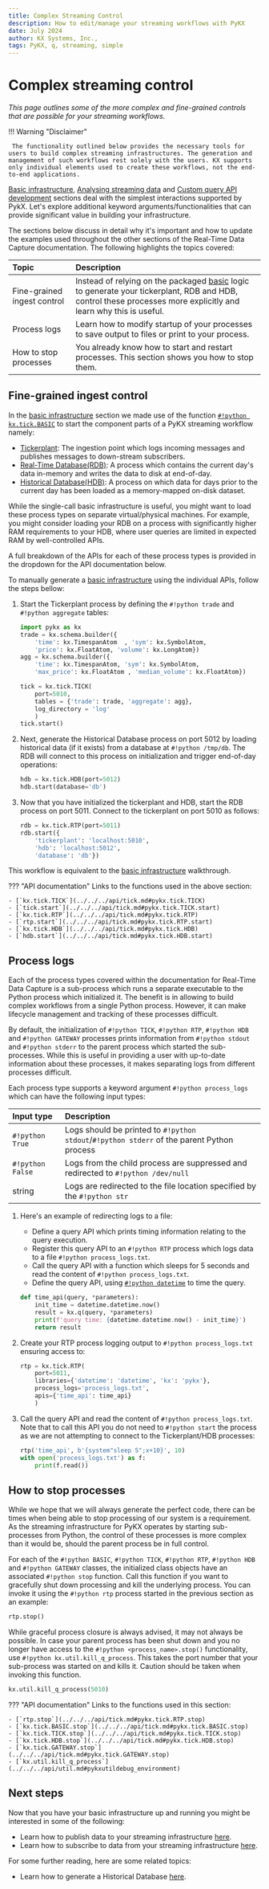 ```yaml
---
title: Complex Streaming Control
description: How to edit/manage your streaming workflows with PyKX
date: July 2024
author: KX Systems, Inc.,
tags: PyKX, q, streaming, simple
---
```


# Complex streaming control

_This page outlines some of the more complex and fine-grained controls that are possible for your streaming workflows._

!!! Warning "Disclaimer"

	 The functionality outlined below provides the necessary tools for users to build complex streaming infrastructures. The generation and management of such workflows rest solely with the users. KX supports only individual elements used to create these workflows, not the end-to-end applications.

[Basic infrastructure](basic.md), [Analysing streaming data](rta.md) and [Custom query API development](custom_apis.md) sections deal with the simplest interactions supported by PykX. Let's explore additional keyword arguments/functionalities that can provide significant value in building your infrastructure.

The sections below discuss in detail why it's important and how to update the examples used throughout the other sections of the Real-Time Data Capture documentation. The following highlights the topics covered:

| Topic                            | Description |
|:---------------------------------|:------------|
| Fine-grained ingest control    | Instead of relying on the packaged [basic](basic.md) logic to generate your tickerplant, RDB and HDB, control these processes more explicitly and learn why this is useful. |
| Process logs                   | Learn how to modify startup of your processes to save output to files or print to your process. |
| How to stop processes          | You already know how to start and restart processes. This section shows you how to stop them. |


## Fine-grained ingest control

In the [basic infrastructure](basic.md) section we made use of the function [`#!python kx.tick.BASIC`](../../../api/tick.md#pykx.tick.BASIC) to start the component parts of a PyKX streaming workflow namely:

- [Tickerplant](basic.md#tickerplant): The ingestion point which logs incoming messages and publishes messages to down-stream subscribers.
- [Real-Time Database(RDB)](basic.md#real-time-database): A process which contains the current day's data in-memory and writes the data to disk at end-of-day.
- [Historical Database(HDB)](basic.md#historical-databases): A process on which data for days prior to the current day has been loaded as a memory-mapped on-disk dataset.

While the single-call basic infrastructure is useful, you might want to load these process types on separate virtual/physical machines. For example, you might consider loading your RDB on a process with significantly higher RAM requirements to your HDB, where user queries are limited in expected RAM by well-controlled APIs.

A full breakdown of the APIs for each of these process types is provided in the dropdown for the API documentation below. 

To manually generate a [basic infrastructure](basic.md) using the individual APIs, follow the steps bellow: 

1. Start the Tickerplant process by defining the `#!python trade` and `#!python aggregate` tables:

    ```python
    import pykx as kx
    trade = kx.schema.builder({
        'time': kx.TimespanAtom  , 'sym': kx.SymbolAtom,
        'price': kx.FloatAtom, 'volume': kx.LongAtom})
    agg = kx.schema.builder({
        'time': kx.TimespanAtom, 'sym': kx.SymbolAtom,
        'max_price': kx.FloatAtom , 'median_volume': kx.FloatAtom})

    tick = kx.tick.TICK(
        port=5010,
        tables = {'trade': trade, 'aggregate': agg},
        log_directory = 'log'
        )
    tick.start()
    ```

2. Next, generate the Historical Database process on port 5012 by loading historical data (if it exists) from a database at `#!python /tmp/db`. The RDB will connect to this process on initialization and trigger end-of-day operations:

    ```python
    hdb = kx.tick.HDB(port=5012)
    hdb.start(database='db')
    ```

3. Now that you have initialized the tickerplant and HDB, start the RDB process on port 5011. Connect to the tickerplant on port 5010 as follows:

    ```python
    rdb = kx.tick.RTP(port=5011)
    rdb.start({
        'tickerplant': 'localhost:5010',
        'hdb': 'localhost:5012',
        'database': 'db'})
    ```

This workflow is equivalent to the [basic infrastructure](basic.md) walkthrough.

??? "API documentation"
    Links to the functions used in the above section:

    - [`kx.tick.TICK`](../../../api/tick.md#pykx.tick.TICK)
    - [`tick.start`](../../../api/tick.md#pykx.tick.TICK.start)
    - [`kx.tick.RTP`](../../../api/tick.md#pykx.tick.RTP)
    - [`rtp.start`](../../../api/tick.md#pykx.tick.RTP.start)
    - [`kx.tick.HDB`](../../../api/tick.md#pykx.tick.HDB)
    - [`hdb.start`](../../../api/tick.md#pykx.tick.HDB.start)

## Process logs

Each of the process types covered within the documentation for Real-Time Data Capture is a sub-process which runs a separate executable to the Python process which initialized it. The benefit is in allowing to build complex workflows from a single Python process. However, it can make lifecycle management and tracking of these processes difficult.

By default, the initialization of `#!python TICK`, `#!python RTP`, `#!python HDB` and `#!python GATEWAY` processes prints information from `#!python stdout` and `#!python stderr` to the parent process which started the sub-processes. While this is useful in providing a user with up-to-date information about these processes, it makes separating logs from different processes difficult.

Each process type supports a keyword argument `#!python process_logs` which can have the following input types:

| **Input type** | **Description**                                                                |
|:-----------|:---------------------------------------------------------------------------|
| `#!python True`     | Logs should be printed to `#!python stdout`/`#!python stderr` of the parent Python process |
| `#!python False`    | Logs from the child process are suppressed and redirected to `#!python /dev/null`   |
| string     | Logs are redirected to the file location specified by the `#!python str`        |

1. Here's an example of redirecting logs to a file:

    - Define a query API which prints timing information relating to the query execution.
    - Register this query API to an `#!python RTP` process which logs data to a file `#!python process_logs.txt`.
    - Call the query API with a function which sleeps for 5 seconds and read the content of `#!python process_logs.txt`.
    - Define the query API, using [`#!python datetime`](https://docs.python.org/3/library/datetime.html) to time the query.

    ```python
    def time_api(query, *parameters):
        init_time = datetime.datetime.now()
        result = kx.q(query, *parameters)
        print(f'query time: {datetime.datetime.now() - init_time}')
        return result
    ```

2. Create your RTP process logging output to `#!python process_logs.txt` ensuring access to:

    ```python
    rtp = kx.tick.RTP(
        port=5011,
        libraries={'datetime': 'datetime', 'kx': 'pykx'},
        process_logs='process_logs.txt',
        apis={'time_api': time_api}
        )
    ```

3. Call the query API and read the content of `#!python process_logs.txt`. Note that to call this API you do not need to `#!python start` the process as we are not attempting to connect to the Tickerplant/HDB processes:

    ```python
    rtp('time_api', b'{system"sleep 5";x+10}', 10)
    with open('process_logs.txt') as f:
        print(f.read())
    ```

## How to stop processes

While we hope that we will always generate the perfect code, there can be times when being able to stop processing of our system is a requirement. As the streaming infrastructure for PyKX operates by starting sub-processes from Python, the control of these processes is more complex than it would be, should the parent process be in full control.

For each of the `#!python BASIC`, `#!python TICK`, `#!python RTP`, `#!python HDB` and `#!python GATEWAY` classes, the initialized class objects have an associated `#!python stop` function. Call this function if you want to gracefully shut down processing and kill the underlying process. You can invoke it using the `#!python rtp` process started in the previous section as an example:

```python
rtp.stop()
```

While graceful process closure is always advised, it may not always be possible. In case your parent process has been shut down and you no longer have access to the `#!python <process_name>.stop()` functionality, use `#!python kx.util.kill_q_process`. This takes the port number that your sub-process was started on and kills it. Caution should be taken when invoking this function.

```python
kx.util.kill_q_process(5010)
```

??? "API documentation"
    Links to the functions used in this section:

    - [`rtp.stop`](../../../api/tick.md#pykx.tick.RTP.stop)
    - [`kx.tick.BASIC.stop`](../../../api/tick.md#pykx.tick.BASIC.stop)
    - [`kx.tick.TICK.stop`](../../../api/tick.md#pykx.tick.TICK.stop)
    - [`kx.tick.HDB.stop`](../../../api/tick.md#pykx.tick.HDB.stop)
    - [`kx.tick.GATEWAY.stop`](../../../api/tick.md#pykx.tick.GATEWAY.stop)
    - [`kx.util.kill_q_process`](../../../api/util.md#pykxutildebug_environment)

## Next steps

Now that you have your basic infrastructure up and running you might be interested in some of the following:

- Learn how to publish data to your streaming infrastructure [here](publish.md).
- Learn how to subscribe to data from your streaming infrastructure [here](subscribe.md).

For some further reading, here are some related topics:

- Learn how to generate a Historical Database [here](../database/index.md).
